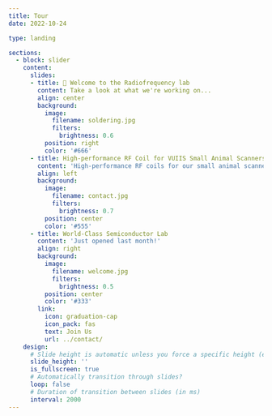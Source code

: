 ```yaml
---
title: Tour
date: 2022-10-24

type: landing

sections:
  - block: slider
    content:
      slides:
      - title: 👋 Welcome to the Radiofrequency lab
        content: Take a look at what we're working on...
        align: center
        background:
          image:
            filename: soldering.jpg
            filters:
              brightness: 0.6
          position: right
          color: '#666'
      - title: High-performance RF Coil for VUIIS Small Animal Scanners
        content: 'High-performance RF coils for our small animal scanners, ranging from 4.7 Tesla to 15 Tesla. These scanners play a pivotal role in our research studies, and optimizing the performance of the animal coils is crucial for enhancing imaging outcomes.'
        align: left
        background:
          image:
            filename: contact.jpg
            filters:
              brightness: 0.7
          position: center
          color: '#555'
      - title: World-Class Semiconductor Lab
        content: 'Just opened last month!'
        align: right
        background:
          image:
            filename: welcome.jpg
            filters:
              brightness: 0.5
          position: center
          color: '#333'
        link:
          icon: graduation-cap
          icon_pack: fas
          text: Join Us
          url: ../contact/
    design:
      # Slide height is automatic unless you force a specific height (e.g. '400px')
      slide_height: ''
      is_fullscreen: true
      # Automatically transition through slides?
      loop: false
      # Duration of transition between slides (in ms)
      interval: 2000
---
```

